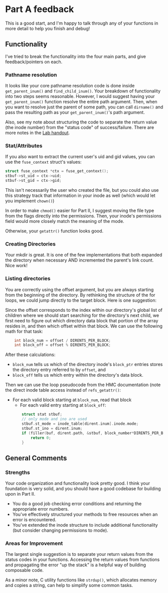 # Part A feedback

This is a good start, and I'm happy to talk through any of your
functions in more detail to help you finish and debug!

## Functionality

I've tried to break the functionality into the four main parts, and
give feedback/pointers on each.

### Pathname resolution

It looks like your core pathname resolution code is done inside
`get_parent_inum()` and `find_child_inum()`.  Your breakdown of
functionality into two steps seems reasonable.  However, I would
suggest having your `get_parent_inum()` function resolve the entire
path argument.  Then, when you want to resolve just the parent of some
path, you can call `dirname()` and pass the resulting path as your
`get_parent_inum()`'s path argument.

Also, see my note about structuring the code to separate the
return value (the inode number) from the "status code" of success/failure.
There are more notes in the [Lab handout](http://cs.williams.edu/~jannen/teaching/s21/cs333/labs/fuse/fuse-fs-dirs.html#programming-strategies).


### Stat/Attributes

If you also want to extract the current user's uid and gid values, you
can use the `fuse_context` struct's values:

```C
struct fuse_context *ctx = fuse_get_context();
stbuf->st_uid = ctx->uid;
stbuf->st_gid = ctx->gid;
```

This isn't necessarily the user who created the file, but you could
also use this strategy track that information in your inode as well
(which would let you implement `chown()`)

In order to make `chmod()` easier for Part II, I suggest moving the
file type from the flags directly into the permissions.  Then, your
inode's permissions field would more closely match the meaning of the
mode.

Otherwise, your `getattr()` function looks good.


### Creating Directories

Your mkdir is great. It is one of the few implementations that both
expanded the directory when necessary AND incremented the parent's link count.
Nice work!


### Listing directories

You are correctly using the offset argument, but you are always starting from
the beginning of the directory. By rethinking the structure of the for loops,
we could jump directly to the target block. Here is one suggestion:

Since the offset corresponds to the index within our directory's
global list of children where we should start searching for the
directory's next child, we first need to figure out which directory
data block that portion of the array resides in, and then which
offset within that block. We can use the following math for that task:

```C
	int block_num = offset / DIRENTS_PER_BLOCK;
	int block_off = offset % DIRENTS_PER_BLOCK;
```

After these calculations:

 * `block_num` tells us which of the directory inode's `block_ptr`
   entries stores the directory entry referred to by `offset`, and
 * `block_off` tells us which entry within the directory's data block.
 
Then we can use the loop pseudocode from the HMC documentation (note the direct inode table access instead of `refs_getattr()`:

 * For each valid block starting at `block_num`, read that block
   * For each valid entry starting at `block_off`:
    ```C
		struct stat stbuf;
		// only mode and ino are used
		stbuf.st_mode = inode_table[dirent.inum].inode.mode;
		stbuf.st_ino = dirent.inum;
		if (filler(buf, dirent.path, &stbuf, block_number*DIRENTS_PER_BLOCK + block_offset))
			return 0;
		}
    ```


## General Comments

### Strengths

Your code organization and functionality look pretty good. I think your
foundation is very solid, and you should have a good codebase for building
upon in Part II.

 * You do a good job checking error conditions and returning the
   appropriate error numbers.
 * You've effectively structured your methods to free resources when
   an error is encountered.
 * You've extended the inode structure to include additional
   functionality (but consider changing permissions to mode).

### Areas for Improvement

The largest single suggestion is to separate your return values from the status codes in your functions. Accessing the return values from functions and propagating the error "up the stack" is a helpful way of building composable code. 

As a minor note, C utility functions like `strdup()`, which allocates
memory and copies a string, can help to simplify some common tasks.
